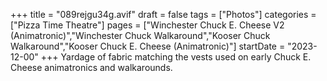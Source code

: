 +++
title = "089rejgu34g.avif"
draft = false
tags = ["Photos"]
categories = ["Pizza Time Theatre"]
pages = ["Winchester Chuck E. Cheese V2 (Animatronic)","Winchester Chuck Walkaround","Kooser Chuck Walkaround","Kooser Chuck E. Cheese (Animatronic)"]
startDate = "2023-12-00"
+++
Yardage of fabric matching the vests used on early Chuck E. Cheese animatronics and walkarounds.
